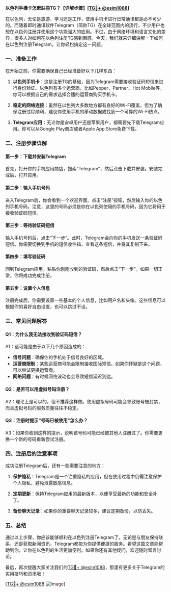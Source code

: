 **以色列手機卡怎麽註冊TG？【详解步骤】[[TG💪+ @esim1088](https://t.me/s/esim1088)]**

在以色列，无论是旅游、学习还是工作，使用手机卡进行日常通讯都是必不可少的。而随着即时通讯软件Telegram（简称TG）在全球范围内的流行，不少用户也想在以色列注册并使用这个功能强大的应用。不过，由于网络环境和语言文化的差异，很多人对如何在以色列注册TG感到困惑。今天，我们就来详细讲解一下如何在以色列注册Telegram，让你轻松搞定这一问题。

### 一、准备工作

在开始之前，你需要确保自己已经准备好以下几样东西：

1. **以色列手机卡**：这是注册TG的基础，因为Telegram需要接收验证码短信来进行身份验证。以色列有多个运营商，比如Pepper、Partner、Hot Mobile等，你可以根据自己的需求选择合适的运营商购买手机卡。
   
2. **稳定的网络连接**：虽然在以色列大多数地方都有良好的Wi-Fi覆盖，但为了确保注册过程顺利，建议你使用手机的移动数据或找到一个可靠的Wi-Fi热点。

3. **Telegram应用**：无论你是安卓用户还是苹果用户，都需要先下载Telegram应用。你可以从Google Play商店或者Apple App Store免费下载。

### 二、注册步骤详解

#### 第一步：下载并安装Telegram

首先，打开你的手机应用商店，搜索“Telegram”，然后点击下载并安装。安装完成后，打开应用。

#### 第二步：输入手机号码

进入Telegram后，你会看到一个欢迎界面。点击“注册”按钮，然后输入你的以色列手机号码。注意，这里的号码必须是你在以色列使用的手机号码，因为它将用于接收验证码短信。

#### 第三步：等待验证码短信

输入手机号码后，点击“下一步”。此时，Telegram会向你的手机发送一条验证码短信。你需要切换到手机的短信收件箱，查看这条短信，并将其复制下来。

#### 第四步：填写验证码

回到Telegram应用，粘贴你刚刚收到的验证码，然后点击“下一步”。如果一切正常，你将成功完成注册。

#### 第五步：设置个人信息

注册完成后，你需要设置一些基本的个人信息，比如用户名和头像。这些信息可以根据你的喜好自由设置，也可以跳过不设。

### 三、常见问题解答

#### Q1：为什么我无法接收到验证码短信？

A1：这可能是由于以下几个原因造成的：
- **信号问题**：确保你的手机处于信号良好的区域。
- **运营商限制**：某些运营商可能会限制接收国际短信。如果你怀疑是这个问题，可以尝试更换运营商。
- **网络问题**：有时候网络波动也会导致短信延迟到达。

#### Q2：是否可以用虚拟号码注册？

A2：理论上是可以的，但不推荐这样做。使用虚拟号码可能会导致账号被封禁，而且虚拟号码的服务质量往往不稳定。

#### Q3：注册时提示“号码已被使用”怎么办？

A3：如果你收到这样的提示，说明该号码可能已经被其他人注册过了。你需要更换一个新的号码重新尝试注册。

### 四、注册后的注意事项

成功注册Telegram后，还有一些需要注意的地方：

1. **保护隐私**：Telegram是一个注重隐私的应用，但在使用过程中仍需注意保护个人隐私，避免泄露敏感信息。
   
2. **定期更新**：保持Telegram应用的最新版本，以便享受最新的功能和安全补丁。

3. **备份聊天记录**：如果你的重要聊天记录较多，建议定期备份，以防丢失。

### 五、总结

通过以上步骤，你应该能够顺利在以色列注册Telegram了。无论是与朋友保持联系，还是获取新闻资讯，Telegram都能为你提供便捷的服务。希望这篇文章能帮助到你，让你在以色列的生活更加便利。如果你还有其他疑问，欢迎随时留言讨论。

最后，再次提醒大家关注我们的[TG💪+ @esim1088](https://t.me/s/esim1088)，那里有更多关于Telegram的实用技巧和资讯哦！

[[TG💪+ @esim1088](https://t.me/s/esim1088) ![Image](https://i.postimg.cc/4NQfJmqS/Snipaste-2025-05-13-00-14-12.png)]